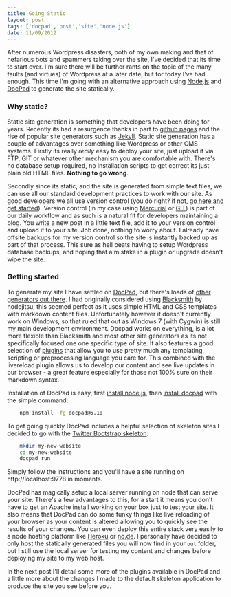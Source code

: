 ```yaml
---
title: Going Static
layout: post
tags: ['docpad','post','site','node.js']
date: 11/09/2012
---
```

After numerous Wordpress disasters, both of my own making and that of nefarious bots and spammers taking over the site, I've decided that its time to start over. I'm sure there will be further rants on the topic of the many faults (and virtues) of Wordpress at a later date, but for today I've had enough. This time I'm going with an alternative approach using [Node.js](http://www.nodejs.org) and [DocPad](https://github.com/bevry/docpad) to generate the site statically.

### Why static?

Static site generation is something that developers have been doing for years. Recently its had a resurgence thanks in part to [github pages](http://pages.github.com/) and the rise of popular site generators such as [Jekyll](https://github.com/mojombo/jekyll). Static site generation has a couple of advantages over something like Wordpress or other CMS systems. Firstly its really *really* easy to deploy your site, just upload it via FTP, GIT or whatever other mechanism you are comfortable with. There's no database setup required, no installation scripts to get correct its just plain old HTML files. **Nothing to go wrong**.

Secondly since its static, and the site is generated from simple text files, we can use all our standard development practices to work with our site. As good developers we all use version control (you do right? if not, [go here and get started](http://www.alistapart.com/articles/get-started-with-git/)). Version control (in my case using [Mercurial](http://mercurial.selenic.com/) or [GIT](http://git-scm.com/)) is part of our daily workflow and as such is a natural fit for developers maintaining a blog. You write a new post in a little text file, add it to your version control and upload it to your site. Job done, nothing to worry about. I already have offsite backups for my version control so the site is instantly backed up as part of that process. This sure as hell beats having to setup Wordpress database backups, and hoping that a mistake in a plugin or upgrade doesn't wipe the site.

### Getting started

To generate my site I have settled on [DocPad](https://github.com/bevry/docpad), but there's loads of [other generators out there](https://gist.github.com/2254924). I had originally considered using [Blacksmith](http://blog.nodejitsu.com/introducing-blacksmith) by nodejitsu, this seemed perfect as it uses simple HTML and CSS templates with markdown content files. Unfortunately however it doesn't currently work on Windows, so that ruled that out as Windows 7 (with Cygwin) is still my main development environment. Docpad works on everything, is a lot more flexible than Blacksmith and most other site generators as its not specifically focused one one specific type of site. It also features a good selection of [plugins](http://bevry.me/docpad/plugins) that allow you to use pretty much any templating, scripting or preprocessing language you care for. This combined with the livereload plugin allows us to develop our content and see live updates in our browser - a great feature especially for those not 100% sure on their markdown syntax.

Installation of DocPad is easy, first [install node.js](http://nodejs.org/), then [install docpad](http://bevry.me/learn/docpad-install) with the simple command:

```bash
	npm install -fg docpad@6.10
```
	
To get going quickly DocPad includes a helpful selection of skeleton sites I decided to go with the [Twitter Bootstrap skeleton](https://github.com/docpad/twitter-bootstrap.docpad):

```bash
	mkdir my-new-website
	cd my-new-website
	docpad run
```

Simply follow the instructions and you'll have a site running on http://localhost:9778 in moments.

DocPad has magically setup a local server running on node that can serve your site. There's a few advantages to this, for a start it means you don't have to get an Apache install working on your box just to test your site. It also means that DocPad can do some funky things like live reloading of your browser as your content is altered allowing you to quickly see the results of your changes. You can even deploy this entire stack very easily to a node hosting platform like [Heroku](http://www.heroku.com/) or [no.de](http://no.de/). I personally have decided to only host the statically generated files you will now find in your `out` folder, but I still use the local server for testing my content and changes before deploying my site to my web host.

In the next post I'll detail some more of the plugins available in DocPad and a little more about the changes I made to the default skeleton application to produce the site you see before you.
